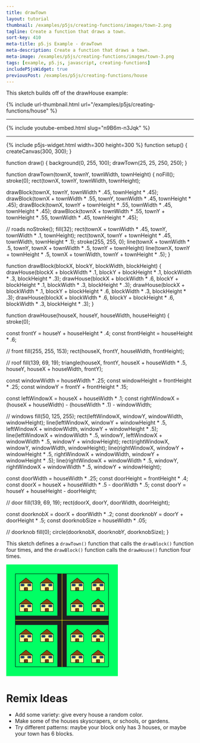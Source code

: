 ```yaml
---
title: drawTown
layout: tutorial
thumbnail: /examples/p5js/creating-functions/images/town-2.png
tagline: Create a function that draws a town.
sort-key: 410
meta-title: p5.js Example - drawTown
meta-description: Create a function that draws a town.
meta-image: /examples/p5js/creating-functions/images/town-3.png
tags: [example, p5.js, javascript, creating-functions]
includeP5jsWidget: true
previousPost: /examples/p5js/creating-functions/house
---
```


This sketch builds off of the drawHouse example:

{% include url-thumbnail.html url="/examples/p5js/creating-functions/house" %}

---

{% include youtube-embed.html slug="n9B6m-n3Jqk" %}

---

{% include p5js-widget.html width=300 height=300 %}
function setup() {
  createCanvas(300, 300);
}

function draw() {
  background(0, 255, 100);
  drawTown(25, 25, 250, 250);
}

function drawTown(townX, townY, townWidth, townHeight) {
  noFill();
  stroke(0);
  rect(townX, townY, townWidth, townHeight);
  
  drawBlock(townX, townY,
            townWidth * .45, townHeight * .45);
  drawBlock(townX + townWidth * .55, townY,
            townWidth * .45, townHeight * .45);
  drawBlock(townX, townY + townHeight * .55,
           townWidth * .45, townHeight * .45);
  drawBlock(townX + townWidth * .55, townY + townHeight * .55,
            townWidth * .45, townHeight * .45);
  
  // roads
  noStroke();
  fill(32);
  rect(townX + townWidth * .45, townY, townWidth * .1, townHeight);
  rect(townX, townY + townHeight * .45, townWidth, townHeight * .1);
  stroke(255, 255, 0);
  line(townX + townWidth * .5, townY,
       townX + townWidth * .5, townY + townHeight)
  line(townX, townY + townHeight * .5,
      townX + townWidth, townY + townHeight * .5); 
}

function drawBlock(blockX, blockY, blockWidth, blockHeight) {
  drawHouse(blockX + blockWidth * .1, blockY + blockHeight * .1,
            blockWidth * .3, blockHeight * .3);
  drawHouse(blockX + blockWidth * .6, blockY + blockHeight * .1,
           blockWidth * .3, blockHeight * .3);
  drawHouse(blockX + blockWidth * .1, blockY + blockHeight * .6,
           blockWidth * .3, blockHeight * .3);
  drawHouse(blockX + blockWidth * .6, blockY + blockHeight * .6,
           blockWidth * .3, blockHeight * .3);
}

function drawHouse(houseX, houseY, houseWidth, houseHeight) {
  stroke(0);
  
  const frontY = houseY + houseHeight * .4;
  const frontHeight = houseHeight * .6;
  
  // front
  fill(255, 255, 153);
  rect(houseX, frontY, houseWidth, frontHeight);
  
  // roof
  fill(139, 69, 19);
  triangle(houseX, frontY,
           houseX + houseWidth * .5, houseY,
           houseX + houseWidth, frontY);
  
  const windowWidth = houseWidth * .25;
  const windowHeight = frontHeight * .25;
  const windowY = frontY + frontHeight * .15;
  
  const leftWindowX = houseX + houseWidth * .1;
  const rightWindowX = (houseX + houseWidth) - 
                       (houseWidth * .1) - windowWidth;
  
  // windows 
  fill(50, 125, 255);
  rect(leftWindowX, windowY, windowWidth, windowHeight);
  line(leftWindowX, windowY + windowHeight * .5,
       leftWindowX + windowWidth, windowY + windowHeight * .5);
  line(leftWindowX + windowWidth * .5, windowY,
       leftWindowX + windowWidth * .5, windowY + windowHeight);
  rect(rightWindowX, windowY, windowWidth, windowHeight);
  line(rightWindowX, windowY + windowHeight * .5,
       rightWindowX + windowWidth, windowY + windowHeight * .5);
  line(rightWindowX + windowWidth * .5, windowY,
       rightWindowX + windowWidth * .5, windowY + windowHeight);
  
  const doorWidth = houseWidth * .25;
  const doorHeight = frontHeight * .4;
  const doorX = houseX + houseWidth * .5 - doorWidth * .5;
  const doorY = houseY + houseHeight - doorHeight;
  
  // door
  fill(139, 69, 19);
  rect(doorX, doorY, doorWidth, doorHeight);
  
  const doorknobX = doorX + doorWidth * .2;
  const doorknobY = doorY + doorHeight * .5;
  const doorknobSize = houseWidth * .05;
  
  // doorknob
  fill(0);
  circle(doorknobX, doorknobY, doorknobSize);
}
</script>

This sketch defines a `drawTown()` function that calls the `drawBlock()` function four times, and the `drawBlock()` function calls the `drawHouse()` function four times.

![town](/examples/p5js/creating-functions/images/town-1.png)

# Remix Ideas

- Add some variety: give every house a random color.
- Make some of the houses skyscrapers, or schools, or gardens.
- Try different patterns: maybe your block only has 3 houses, or maybe your town has 6 blocks.